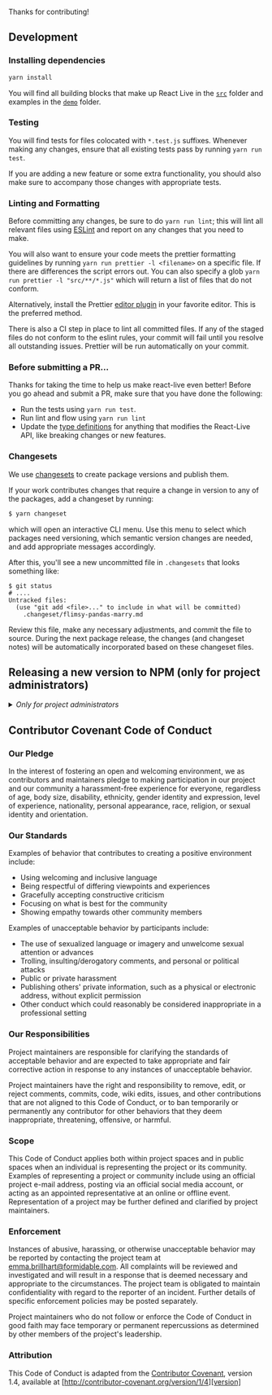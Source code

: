 Thanks for contributing!

## Development

### Installing dependencies

```sh
yarn install
```

You will find all building blocks that make up React Live in the [`src`](packages/react-live/src) folder and examples in the [`demo`](demo) folder.

### Testing

You will find tests for files colocated with `*.test.js` suffixes. Whenever making any changes, ensure that all existing tests pass by running `yarn run test`.

If you are adding a new feature or some extra functionality, you should also make sure to accompany those changes with appropriate tests.

### Linting and Formatting

Before committing any changes, be sure to do `yarn run lint`; this will lint all relevant files using [ESLint](http://eslint.org/) and report on any changes that you need to make.

You will also want to ensure your code meets the prettier formatting guidelines by running `yarn run prettier -l <filename>` on a specific file. If there are differences the script errors out. You can also specify a glob `yarn run prettier -l "src/**/*.js"` which will return a list of files that do not conform.

Alternatively, install the Prettier [editor plugin](https://prettier.io/docs/en/editors.html) in your favorite editor. This is the preferred method.

There is also a CI step in place to lint all committed files. If any of the staged files do not conform to the eslint rules, your commit will fail until you resolve all outstanding issues. Prettier will be run automatically on your commit.

### Before submitting a PR...

Thanks for taking the time to help us make react-live even better! Before you go ahead and submit a PR, make sure that you have done the following:

- Run the tests using `yarn run test`.
- Run lint and flow using `yarn run lint`
- Update the [type definitions](./typings/react-live.d.ts) for anything that modifies the React-Live API, like breaking changes or new features.

### Changesets

We use [changesets](https://github.com/changesets/changesets) to create package versions and publish them.

If your work contributes changes that require a change in version to any of the packages, add a changeset by running:

```sh
$ yarn changeset
```

which will open an interactive CLI menu. Use this menu to select which packages need versioning, which semantic version changes are needed, and add appropriate messages accordingly.

After this, you'll see a new uncommitted file in `.changesets` that looks something like:

```
$ git status
# ....
Untracked files:
  (use "git add <file>..." to include in what will be committed)
	.changeset/flimsy-pandas-marry.md
```

Review this file, make any necessary adjustments, and commit the file to source. During the next package release, the changes (and changeset notes) will be automatically incorporated based on these changeset files.

## Releasing a new version to NPM (only for project administrators)

<details>
<summary>
<i>Only for project administrators</i>
</summary>

1.  Run `npm version patch` (or `minor`, `major` as appropriate) to run tests and lint, build the `lib` and `dist` directories, and automatically update the `package.json` with a new git tag.
2.  Run `npm publish` and publish to npm if all is well.
3.  Run `git push && git push --tags`

</details>

## Contributor Covenant Code of Conduct

### Our Pledge

In the interest of fostering an open and welcoming environment, we as
contributors and maintainers pledge to making participation in our project and
our community a harassment-free experience for everyone, regardless of age, body
size, disability, ethnicity, gender identity and expression, level of experience,
nationality, personal appearance, race, religion, or sexual identity and
orientation.

### Our Standards

Examples of behavior that contributes to creating a positive environment
include:

- Using welcoming and inclusive language
- Being respectful of differing viewpoints and experiences
- Gracefully accepting constructive criticism
- Focusing on what is best for the community
- Showing empathy towards other community members

Examples of unacceptable behavior by participants include:

- The use of sexualized language or imagery and unwelcome sexual attention or
  advances
- Trolling, insulting/derogatory comments, and personal or political attacks
- Public or private harassment
- Publishing others' private information, such as a physical or electronic
  address, without explicit permission
- Other conduct which could reasonably be considered inappropriate in a
  professional setting

### Our Responsibilities

Project maintainers are responsible for clarifying the standards of acceptable
behavior and are expected to take appropriate and fair corrective action in
response to any instances of unacceptable behavior.

Project maintainers have the right and responsibility to remove, edit, or
reject comments, commits, code, wiki edits, issues, and other contributions
that are not aligned to this Code of Conduct, or to ban temporarily or
permanently any contributor for other behaviors that they deem inappropriate,
threatening, offensive, or harmful.

### Scope

This Code of Conduct applies both within project spaces and in public spaces
when an individual is representing the project or its community. Examples of
representing a project or community include using an official project e-mail
address, posting via an official social media account, or acting as an appointed
representative at an online or offline event. Representation of a project may be
further defined and clarified by project maintainers.

### Enforcement

Instances of abusive, harassing, or otherwise unacceptable behavior may be
reported by contacting the project team at emma.brillhart@formidable.com. All
complaints will be reviewed and investigated and will result in a response that
is deemed necessary and appropriate to the circumstances. The project team is
obligated to maintain confidentiality with regard to the reporter of an incident.
Further details of specific enforcement policies may be posted separately.

Project maintainers who do not follow or enforce the Code of Conduct in good
faith may face temporary or permanent repercussions as determined by other
members of the project's leadership.

### Attribution

This Code of Conduct is adapted from the [Contributor Covenant][homepage], version 1.4,
available at [http://contributor-covenant.org/version/1/4][version]

[homepage]: http://contributor-covenant.org
[version]: http://contributor-covenant.org/version/1/4/
